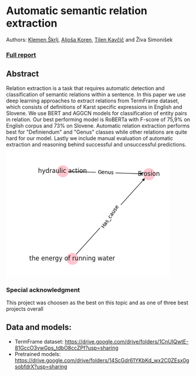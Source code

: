 # Automatic semantic relation extraction

Authors: [Klemen Škrlj](https://github.com/klemen1999), [Aljoša Koren](https://github.com/aljkor), [Tilen Kavčič](https://github.com/tilenkavcic) and Živa Simonišek

### [Full report](./Report/Report.pdf)

## Abstract
Relation extraction is a task that requires automatic detection and classification of semantic relations within a sentence. In this paper we use deep learning approaches to extract relations from TermFrame dataset, which consists of definitions of Karst specific expressions in English and Slovene. We use BERT and AGGCN models for classification of entity pairs in relation. Our best performing model is RoBERTa with F-score of 75,9\% on English corpus and 73\% on Slovene. Automatic relation extraction performs best for "Definiendum" and "Genus" classes while other relations are quite hard for our model. Lastly we include manual evaluation of automatic extraction and reasoning behind successful and unsuccessful predictions.

![semantic network](./Report/network_vis2.png "Semantic network")

### Special acknowledgment
This project was choosen as the best on this topic and as one of three best projects overall

## Data and models:
 - TermFrame dataset:
https://drive.google.com/drive/folders/1CnUIQwtE-81GccO3vwGps_tdbO8ccZPf?usp=sharing
 - Pretrained models:
https://drive.google.com/drive/folders/14ScGdr61YKbKd_wx2C0ZEsx0gsobfdrX?usp=sharing

